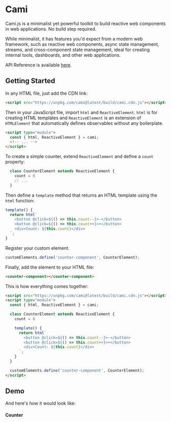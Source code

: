 # Cami

Cami.js is a minimalist yet powerful toolkit to build reactive web components in web applications. No build step required.

While minimalist, it has features you'd expect from a modern web framework, such as reactive web components, async state management, streams, and cross-component state management, ideal for creating internal tools, dashboards, and other web applications.

API Reference is available [here](./api/index.md).

## Getting Started

In any HTML file, just add the CDN link:

```html
<script src="https://unpkg.com/cami@latest/build/cami.cdn.js"></script>
```

Then in your JavaScript file, import `html` and `ReactiveElement`. `html` is for creating HTML templates and `ReactiveElement` is an extension of `HTMLElement` that automatically defines observables without any boilerplate.

```html
<script type="module">
  const { html, ReactiveElement } = cami;
  <!-- ... -->
</script>
```

To create a simple counter, extend `ReactiveElement` and define a `count` property:

```js
  class CounterElement extends ReactiveElement {
    count = 0
    // ...
  }
```

Then define a `template` method that returns an HTML template using the `html` function:

```js
template() {
  return html`
    <button @click=${() => this.count--}>-</button>
    <button @click=${() => this.count++}>+</button>
    <div>Count: ${this.count}</div>
  `;
}
```

Register your custom element.

```js
customElements.define('counter-component', CounterElement);
```

Finally, add the element to your HTML file:

```html
<counter-component></counter-component>
```

This is how everything comes together:

```html
<script src="https://unpkg.com/cami@latest/build/cami.cdn.js"></script>
<script type="module">
  const { html, ReactiveElement } = cami;

  class CounterElement extends ReactiveElement {
    count = 0

    template() {
      return html`
        <button @click=${() => this.count--}>-</button>
        <button @click=${() => this.count++}>+</button>
        <div>Count: ${this.count}</div>
      `;
    }
  }

  customElements.define('counter-component', CounterElement);
</script>
```

## Demo

And here's how it would look like:

<article>
  <h4>Counter</h4>
  <counter-component
  ></counter-component>
</article>
<script type="module">
  const { html, ReactiveElement } = cami;

  class CounterElement extends ReactiveElement {
    count = 0

    template() {
      return html`
        <button class="md-button md-button--primary"
        @click=${() => this.count--}>-</button>
        <button class="md-button md-button--primary"
        @click=${() => this.count++}>+</button>
        <p>Count: ${this.count}</p
      `;
    }
  }

  customElements.define('counter-component', CounterElement);
</script>
